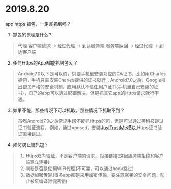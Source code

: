 # 2019.8.20
app https 抓包，一定能抓到吗？

1. 抓包的原理是什么?
> 代理    客户端请求 -> 经过代理 -> 到达服务端
>               服务端返回 -> 经过代理 -> 到达客户端

2. 任何Https的App都能抓到包么？
> Android7.0以下是可以的，只要手机里安装对应的CA证书，比如用Charles抓包，手机只需安装Charles提供的证书就行；Android7.0之后，Google推出更加严格的安全机制，应用默认不信任用户证书(手机里自己安装的证书)，自己的app可以通过配置解决，但是抓其它app的Https请求就行不通。

3. 如果不能，那些情况下可以抓取，那些情况下抓取不到？
> 虽然Android7.0之后常规手段不能抓Https的包，但是可以通过黑科技跳过证书验证流程，例如，通过xposed，安装[JustTrustMe模块](https://github.com/Fuzion24/JustTrustMe),Https证书验证直接跳过。

4. 如何防止被抓包？
> 1. Https双向验证，不是客户端的请求，拒接链接(这里服务端拒绝和客户端建立连接)
> 2. 判断是否是使用WIFI代理(不可靠，可以通过hook跳过)
> 3. 数据加密传输(很多app都是采用加密传输，要注意密钥的安全问题，防止被反编译泄露密钥)
